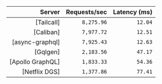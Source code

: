 <!-- PERFORMANCE_RESULTS_START -->

| Server | Requests/sec | Latency (ms) |
|--------:|--------------:|--------------:|
| [Tailcall] | `8,275.96` | `12.04` |
| [Caliban] | `7,977.72` | `12.51` |
| [async-graphql] | `7,925.43` | `12.63` |
| [Gqlgen] | `2,183.56` | `47.17` |
| [Apollo GraphQL] | `1,833.33` | `54.36` |
| [Netflix DGS] | `1,377.86` | `77.41` |

<!-- PERFORMANCE_RESULTS_END -->
